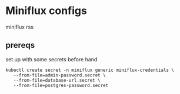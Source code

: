 # Miniflux configs

miniflux rss

## prereqs

set up with some secrets before hand
```
kubectl create secret -n miniflux generic miniflux-credentials \
   --from-file=admin-password.secret \
   --from-file=database-url.secret \
   --from-file=postgres-password.secret
```